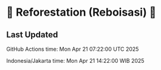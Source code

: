 
# 🌳 Reforestation (Reboisasi) 🌲

## Last Updated

GitHub Actions time: Mon Apr 21 07:22:00 UTC 2025

Indonesia/Jakarta time: Mon Apr 21 14:22:00 WIB 2025
